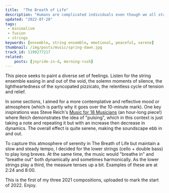 ```yaml
---
title:  "The Breath of Life"
description: "Humans are complicated individuals even though we all start from two cells."
updated: "2022-07-28"
tags:
 - minimalism
 - fusion
 - strings
keywords: [ensemble, string ensemble, emotional, peaceful, serene]
thumbnail: /img/posts/music/spring-dawn.jpg
track_id: 1199277217
related:
    posts: [joyride-in-d, morning-rush]
---
```


This piece seeks to paint a diverse set of feelings. Listen for the string ensemble easing in and out of the void, the solemn moments of silence, the lightheartedness of the syncopated pizzicato, the relentless cycle of tension and relief.

In some sections, I aimed for a more contemplative and reflective mood or atmosphere (which is partly why it goes over the 10-minute mark). One key inspirations was Steve Reich's [Music for 18 Musicians](https://en.wikipedia.org/wiki/Music_for_18_Musicians) (an hour-long piece!) where Reich demonstrates the idea of "pulsing", which in this context is just taking a note and repeating it but with an increase then decrease in dynamics. The overall effect is quite serene, making the soundscape ebb in and out.

To capture this atmosphere of serenity in The Breath of Life but maintain a slow and steady tempo, I decided for the lower strings (cello + double bass) to play long breves. At the same time, the music would "breathe in" and "breathe out" both dynamically and sometimes harmonically. As the lower strings play a third, the measure tenses up a bit. Examples of these are at 2:24 and 8:00.

This is the first of my three 2021 compositions, uploaded to mark the start of 2022. Enjoy.
